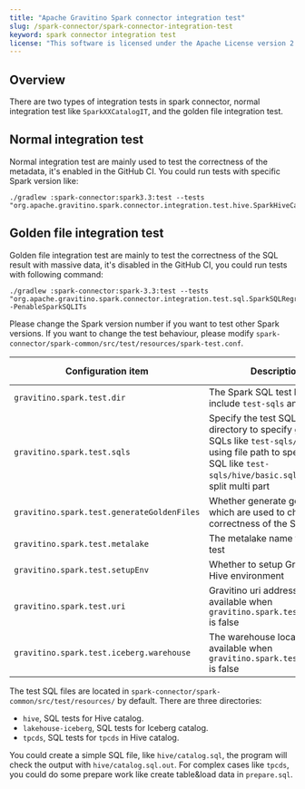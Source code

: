 ```yaml
---
title: "Apache Gravitino Spark connector integration test"
slug: /spark-connector/spark-connector-integration-test
keyword: spark connector integration test
license: "This software is licensed under the Apache License version 2."
---
```


## Overview

There are two types of integration tests in spark connector, normal integration test like `SparkXXCatalogIT`, and the golden file integration test. 

## Normal integration test

Normal integration test are mainly used to test the correctness of the metadata, it's enabled in the GitHub CI. You could run tests with specific Spark version like:

```
./gradlew :spark-connector:spark3.3:test --tests "org.apache.gravitino.spark.connector.integration.test.hive.SparkHiveCatalogIT33.testCreateHiveFormatPartitionTable"
```

## Golden file integration test

Golden file integration test are mainly to test the correctness of the SQL result with massive data, it's disabled in the GitHub CI, you could run tests with following command:

```
./gradlew :spark-connector:spark-3.3:test --tests  "org.apache.gravitino.spark.connector.integration.test.sql.SparkSQLRegressionTest33" -PenableSparkSQLITs
```

Please change the Spark version number if you want to test other Spark versions.
If you want to change the test behaviour, please modify `spark-connector/spark-common/src/test/resources/spark-test.conf`.

| Configuration item                         | Description                                                                                                                                                                            | Default value                                        | Required | Since Version    |
|--------------------------------------------|----------------------------------------------------------------------------------------------------------------------------------------------------------------------------------------|------------------------------------------------------|----------|------------------|
| `gravitino.spark.test.dir`                 | The Spark SQL test base dir, include `test-sqls` and `data`.                                                                                                                           | `spark-connector/spark-common/src/test/resources/`   | No       | 0.6.0-incubating |
| `gravitino.spark.test.sqls`                | Specify the test SQLs, using directory to specify group of SQLs like `test-sqls/hive`, using file path to specify one SQL like `test-sqls/hive/basic.sql`, use `,` to split multi part | run all SQLs                                         | No       | 0.6.0-incubating |
| `gravitino.spark.test.generateGoldenFiles` | Whether generate golden files which are used to check the correctness of the SQL result                                                                                                | false                                                | No       | 0.6.0-incubating |
| `gravitino.spark.test.metalake`            | The metalake name to run the test                                                                                                                                                      | `test`                                               | No       | 0.6.0-incubating |
| `gravitino.spark.test.setupEnv`            | Whether to setup Gravitino and Hive environment                                                                                                                                        | `false`                                              | No       | 0.6.0-incubating |
| `gravitino.spark.test.uri`                 | Gravitino uri address, only available when `gravitino.spark.test.setupEnv` is false                                                                                                    | http://127.0.0.1:8090                                | No       | 0.6.0-incubating |
| `gravitino.spark.test.iceberg.warehouse`   | The warehouse location, only available when `gravitino.spark.test.setupEnv` is false                                                                                                   | hdfs://127.0.0.1:9000/user/hive/warehouse-spark-test | No       | 0.6.0-incubating |

The test SQL files are located in `spark-connector/spark-common/src/test/resources/` by default. There are three directories:
- `hive`, SQL tests for Hive catalog.
- `lakehouse-iceberg`, SQL tests for Iceberg catalog.
- `tpcds`, SQL tests for `tpcds` in Hive catalog.

You could create a simple SQL file, like `hive/catalog.sql`, the program will check the output with `hive/catalog.sql.out`. For complex cases like `tpcds`, you could do some prepare work like create table&load data in `prepare.sql`.
